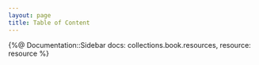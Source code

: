 ```yaml
---
layout: page
title: Table of Content
---
```


<div class="text-2xl">
{%@ Documentation::Sidebar docs: collections.book.resources, resource: resource %}
</div>
